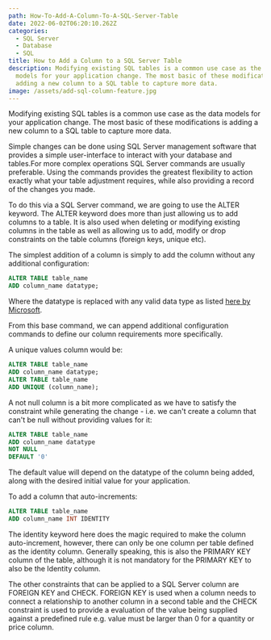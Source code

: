 ```yaml
---
path: How-To-Add-A-Column-To-A-SQL-Server-Table
date: 2022-06-02T06:20:10.262Z
categories:
  - SQL Server
  - Database
  - SQL
title: How to Add a Column to a SQL Server Table
description: Modifying existing SQL tables is a common use case as the data
  models for your application change. The most basic of these modifications is
  adding a new column to a SQL table to capture more data.
image: /assets/add-sql-column-feature.jpg
---
```

Modifying existing SQL tables is a common use case as the data models for your application change. The most basic of these modifications is adding a new column to a SQL table to capture more data.

Simple changes can be done using SQL Server management software that provides a simple user-interface to interact with your database and tables.For more complex operations SQL Server commands are usually preferable. Using the commands provides the greatest flexibility to action exactly what your table adjustment requires, while also providing a record of the changes you made.

To do this via a SQL Server command, we are going to use the ALTER keyword. The ALTER keyword does more than just allowing us to add columns to a table. It is also used when deleting or modifying existing columns in the table as well as allowing us to add, modify or drop constraints on the table columns (foreign keys, unique etc).

The simplest addition of a column is simply to add the column without any additional configuration:

```sql
ALTER TABLE table_name
ADD column_name datatype;
```

Where the datatype is replaced with any valid data type as listed [here by Microsoft](https://docs.microsoft.com/en-us/sql/t-sql/data-types/data-types-transact-sql?view=sql-server-ver16).

From this base command, we can append additional configuration commands to define our column requirements more specifically.

A unique values column would be:

```sql
ALTER TABLE table_name
ADD column_name datatype;
ALTER TABLE table_name 
ADD UNIQUE (column_name);
```

A not null column is a bit more complicated as we have to satisfy the constraint while generating the change - i.e. we can't create a column that can't be null without providing values for it:

```sql
ALTER TABLE table_name
ADD column_name datatype
NOT NULL
DEFAULT '0'
```

The default value will depend on the datatype of the column being added, along with the desired initial value for your application.

To add a column that auto-increments:

```sql
ALTER TABLE table_name
ADD column_name INT IDENTITY
```

The identity keyword here does the magic required to make the column auto-increment, however, there can only be one column per table defined as the identity column. Generally speaking, this is also the PRIMARY KEY column of the table, although it is not mandatory for the PRIMARY KEY to also be the Identity column.

The other constraints that can be applied to a SQL Server column are FOREIGN KEY and CHECK. FOREIGN KEY is used when a column needs to connect a relationship to another column in a second table and the CHECK constraint is used to provide a evaluation of the value being supplied against a predefined rule e.g. value must be larger than 0 for a quantity or price column.